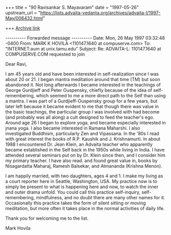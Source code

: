 +++
title = "90 Ravisankar S. Mayavaram"
date = "1997-05-26"
upstream_url = "https://lists.advaita-vedanta.org/archives/advaita-l/1997-May/006432.html"

+++
[Archive link](https://lists.advaita-vedanta.org/archives/advaita-l/1997-May/006432.html)

---------- Forwarded message ----------
Date: Mon, 26 May 1997 03:32:48 -0400
From: MARK K HOVILA <110147.1640 at compuserve.com>
To: "INTERNET:aum at unix.tamu.edu" <aum at unix.tamu.edu>
Subject: Re: ADVAITA-L: 110147.1640 at COMPUSERVE.COM requested to join

Dear Ravi,

I am 45 years old and have been interested in self-realization since I was
about 20 or 21.  I began mantra meditation around that time (TM) but soon
abandoned it.  Not long afterwards I became interested in the teachings of
George Gurdjieff and Peter Ouspensky, chiefly because of the idea of
self-remembering, which seemed to me a more direct path to the Self than
using a mantra.  I was part of a Gurdjieff-Ouspensky group for a few years,
but later left because it became evident to me that though there was value
in the basic teachings, the particular group I was involved with had become
(and probably was all along) a cult designed to feed the teacher's ego.
Around age 26 I began to explore yoga, and became especially interested in
jnana yoga.  I also became interested in Ramana Maharshi.  I also
investigated Buddhism, particularly Zen and Vipassana.  In the '80s I read
with great interest the books of R.P. Kaushik and J. Krishnamurti.  In
about 1988 I encountered Dr. Jean Klein, an Advaita teacher who apparently
became established in the Self back in the 1950s while living in India.  I
have attended several seminars put on by Dr. Klein since then, and I
consider him my primary teacher.  I have also read. and found great value
in, books by Nisagardatta Maharaj, Ramesh Balsekar, and Atmananda (Krishna
Menon).

I am happily married, with two daughters, ages 4 and 1.  I make my living
as a court reporter here in Seattle, Washington, USA.  My practice now is
to simply be present to what is happening here and now, to watch the inner
and outer drama unfold.  You could call this practice self-inquiry,
self-remembering, mindfulness, and no doubt there are many other names for
it.  Occasionally this practice takes the form of silent sitting or moving
meditation, but more often it takes place in the normal activities of daily
life.

Thank you for welcoming me to the list.

Mark Hovila

